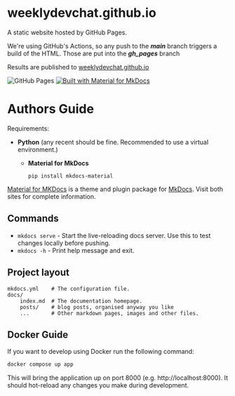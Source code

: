 # weeklydevchat.github.io
A static website hosted by GitHub Pages.  

We're using GitHub's Actions, so any push to the **_main_** branch triggers a build of the HTML.  Those are put into the _**gh_pages**_ branch

Results are published to [weeklydevchat.github.io](https://weeklydevchat.github.io/)

![GitHub Pages](https://github.com/weeklydevchat/weeklydevchat.github.io/actions/workflows/ci.yml/badge.svg)
[![Built with Material for MkDocs](https://img.shields.io/badge/Material_for_MkDocs-526CFE?style=for-the-badge&logo=MaterialForMkDocs&logoColor=white)](https://squidfunk.github.io/mkdocs-material/)


# Authors Guide

Requirements:
 - **Python**  (any recent should be fine.  Recommended to use a virtual environment.)
    - **Material for MkDocs**

      `pip install mkdocs-material`

[Material for MKDocs](https://squidfunk.github.io/mkdocs-material/) is a theme and plugin package for [MkDocs](https://www.mkdocs.org). Visit both sites for complete information.


## Commands

* `mkdocs serve` - Start the live-reloading docs server. Use this to test changes locally before pushing.
* `mkdocs -h` - Print help message and exit.

## Project layout

    mkdocs.yml    # The configuration file.
    docs/
        index.md  # The documentation homepage.
        posts/    # blog posts, organised anyway you like
        ...       # Other markdown pages, images and other files.

## Docker Guide

If you want to develop using Docker run the following command:

```sh
docker compose up app
```

This will bring the application up on port 8000 (e.g. http://localhost:8000).  It should hot-reload any changes you make during development.